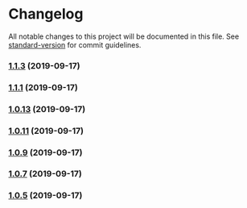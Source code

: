 # Changelog

All notable changes to this project will be documented in this file. See [standard-version](https://github.com/conventional-changelog/standard-version) for commit guidelines.

### [1.1.3](https://github.com/praghus/tmx-tiledmap/compare/v1.1.1...v1.1.3) (2019-09-17)



### [1.1.1](https://github.com/praghus/tmx-tiledmap/compare/v1.0.13...v1.1.1) (2019-09-17)



### [1.0.13](https://github.com/praghus/tmx-tiledmap/compare/v1.0.11...v1.0.13) (2019-09-17)



### [1.0.11](https://github.com/praghus/tmx-tiledmap/compare/v1.0.9...v1.0.11) (2019-09-17)



### [1.0.9](https://github.com/praghus/tmx-tiledmap/compare/v1.0.7...v1.0.9) (2019-09-17)



### [1.0.7](https://github.com/praghus/tmx-tiledmap/compare/v1.0.4...v1.0.7) (2019-09-17)



### [1.0.5](https://github.com/praghus/tmx-tiledmap/compare/v1.0.3...v1.0.5) (2019-09-17)
